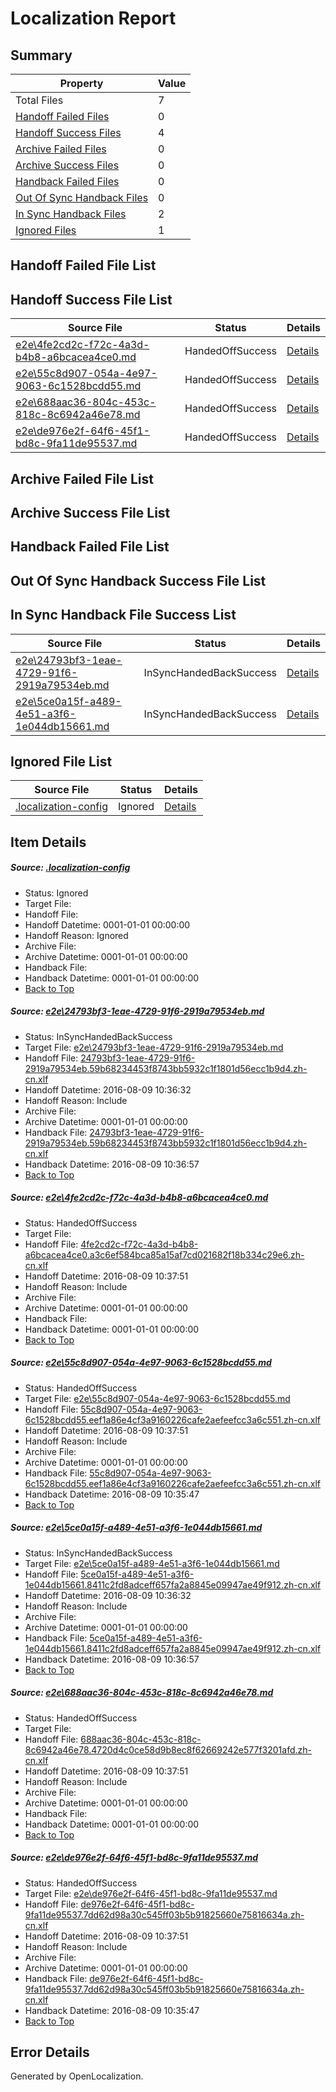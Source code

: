 # <a name='report-top'></a> Localization Report

## Summary
 Property | Value 
 -------- | ----- 
 Total Files | 7
[ Handoff Failed Files ](#handoff-failed-list)| 0
[ Handoff Success Files ](#handoff-success-list)| 4
[ Archive Failed Files ](#archive-failed-list)| 0
[ Archive Success Files ](#archive-success-list)| 0
[ Handback Failed Files ](#handback-failed-list)| 0
[ Out Of Sync Handback Files ](#outofsync-handback-success-list)| 0
[ In Sync Handback Files ](#insync-handback-success-list)| 2
[ Ignored Files ](#ignored-list)| 1

## <a name='handoff-failed-list'></a> Handoff Failed File List

## <a name='handoff-success-list'></a> Handoff Success File List
 Source File | Status | Details 
 ----------- | ------ | ------- 
 [e2e\4fe2cd2c-f72c-4a3d-b4b8-a6bcacea4ce0.md](https://github.com/OpenLocalizationTestOrg/oltest/blob/2e4d6867f8f5416b54c05d09bea9d4a75924849e/e2e/4fe2cd2c-f72c-4a3d-b4b8-a6bcacea4ce0.md) | HandedOffSuccess | [Details](#0c127a057cdacda8335c31717d0b2e2741dfaf452)
 [e2e\55c8d907-054a-4e97-9063-6c1528bcdd55.md](https://github.com/OpenLocalizationTestOrg/oltest/blob/b0018173d04a87952541cc6229cfe467831e5746/e2e/55c8d907-054a-4e97-9063-6c1528bcdd55.md) | HandedOffSuccess | [Details](#d724e1d1b657830436f77342cd4b49aa2c5381d73)
 [e2e\688aac36-804c-453c-818c-8c6942a46e78.md](https://github.com/OpenLocalizationTestOrg/oltest/blob/cd06b1cc81f69bb47b436400cc195a683280802d/e2e/688aac36-804c-453c-818c-8c6942a46e78.md) | HandedOffSuccess | [Details](#080baed2a94ff1b95083e6e786e272a06865365b5)
 [e2e\de976e2f-64f6-45f1-bd8c-9fa11de95537.md](https://github.com/OpenLocalizationTestOrg/oltest/blob/b0018173d04a87952541cc6229cfe467831e5746/e2e/de976e2f-64f6-45f1-bd8c-9fa11de95537.md) | HandedOffSuccess | [Details](#7ae3e81415a6338a6d688645095151d338ad17926)

## <a name='archive-failed-list'></a> Archive Failed File List

## <a name='archive-success-list'></a> Archive Success File List

## <a name='handback-failed-list'></a> Handback Failed File List

## <a name='outofsync-handback-success-list'></a> Out Of Sync Handback Success File List

## <a name='insync-handback-success-list'></a> In Sync Handback File Success List
 Source File | Status | Details 
 ----------- | ------ | ------- 
 [e2e\24793bf3-1eae-4729-91f6-2919a79534eb.md](https://github.com/OpenLocalizationTestOrg/oltest/blob/07522a950856094bec4837992c41e1147bdd4a9b/e2e/24793bf3-1eae-4729-91f6-2919a79534eb.md) | InSyncHandedBackSuccess | [Details](#930dd2a6a7e56b47f272212e824783b5a101e63d1)
 [e2e\5ce0a15f-a489-4e51-a3f6-1e044db15661.md](https://github.com/OpenLocalizationTestOrg/oltest/blob/07522a950856094bec4837992c41e1147bdd4a9b/e2e/5ce0a15f-a489-4e51-a3f6-1e044db15661.md) | InSyncHandedBackSuccess | [Details](#8d1cbdee024630e4ebee1c860ca80495c5b586944)

## <a name='ignored-list'></a> Ignored File List
 Source File | Status | Details 
 ----------- | ------ | ------- 
 [.localization-config](https://github.com/OpenLocalizationTestOrg/oltest/blob/2e4d6867f8f5416b54c05d09bea9d4a75924849e/.localization-config) | Ignored | [Details](#3d4f252ac210baf56311d7e97dcc2db10974dbd20)

## Item Details
##### <a name='3d4f252ac210baf56311d7e97dcc2db10974dbd20'></a> Source: [.localization-config](https://github.com/OpenLocalizationTestOrg/oltest/blob/2e4d6867f8f5416b54c05d09bea9d4a75924849e/.localization-config)
* Status: Ignored
* Target File: 
* Handoff File: 
* Handoff Datetime: 0001-01-01 00:00:00
* Handoff Reason: Ignored
* Archive File: 
* Archive Datetime: 0001-01-01 00:00:00
* Handback File: 
* Handback Datetime: 0001-01-01 00:00:00
* [Back to Top](#report-top)

##### <a name='930dd2a6a7e56b47f272212e824783b5a101e63d1'></a> Source: [e2e\24793bf3-1eae-4729-91f6-2919a79534eb.md](https://github.com/OpenLocalizationTestOrg/oltest/blob/07522a950856094bec4837992c41e1147bdd4a9b/e2e/24793bf3-1eae-4729-91f6-2919a79534eb.md)
* Status: InSyncHandedBackSuccess
* Target File: [e2e\24793bf3-1eae-4729-91f6-2919a79534eb.md](https://github.com/OpenLocalizationTestOrg/ol-test-zhcn/blob/b65f288290b3f75b758547ad2ff24eb4c473f4ba/e2e/24793bf3-1eae-4729-91f6-2919a79534eb.md)
* Handoff File: [24793bf3-1eae-4729-91f6-2919a79534eb.59b68234453f8743bb5932c1f1801d56ecc1b9d4.zh-cn.xlf](https://github.com/OpenLocalizationTestOrg/olhandoff-e2e/blob/f299200acebdcb00ad30e9db747a4870a41c5026/ol-handoff/OpenLocalizationTestOrg/ol-test-zhcn/ci/ht/24793bf3-1eae-4729-91f6-2919a79534eb.59b68234453f8743bb5932c1f1801d56ecc1b9d4.zh-cn.xlf)
* Handoff Datetime: 2016-08-09 10:36:32
* Handoff Reason: Include
* Archive File: 
* Archive Datetime: 0001-01-01 00:00:00
* Handback File: [24793bf3-1eae-4729-91f6-2919a79534eb.59b68234453f8743bb5932c1f1801d56ecc1b9d4.zh-cn.xlf](https://github.com/OpenLocalizationTestOrg/olhandback-e2e/blob/19eb09b10f68c52d5fa66816a802e5354652612a/ol-handback/OpenLocalizationTestOrg/ol-test-zhcn/ci/ht/24793bf3-1eae-4729-91f6-2919a79534eb.59b68234453f8743bb5932c1f1801d56ecc1b9d4.zh-cn.xlf)
* Handback Datetime: 2016-08-09 10:36:57
* [Back to Top](#report-top)

##### <a name='0c127a057cdacda8335c31717d0b2e2741dfaf452'></a> Source: [e2e\4fe2cd2c-f72c-4a3d-b4b8-a6bcacea4ce0.md](https://github.com/OpenLocalizationTestOrg/oltest/blob/2e4d6867f8f5416b54c05d09bea9d4a75924849e/e2e/4fe2cd2c-f72c-4a3d-b4b8-a6bcacea4ce0.md)
* Status: HandedOffSuccess
* Target File: 
* Handoff File: [4fe2cd2c-f72c-4a3d-b4b8-a6bcacea4ce0.a3c6ef584bca85a15af7cd021682f18b334c29e6.zh-cn.xlf](https://github.com/OpenLocalizationTestOrg/olhandoff-e2e/blob/9181f52379b7ed4a6d70e4f337d85335aa5b3e82/ol-handoff/OpenLocalizationTestOrg/ol-test-zhcn/ci/ht/4fe2cd2c-f72c-4a3d-b4b8-a6bcacea4ce0.a3c6ef584bca85a15af7cd021682f18b334c29e6.zh-cn.xlf)
* Handoff Datetime: 2016-08-09 10:37:51
* Handoff Reason: Include
* Archive File: 
* Archive Datetime: 0001-01-01 00:00:00
* Handback File: 
* Handback Datetime: 0001-01-01 00:00:00
* [Back to Top](#report-top)

##### <a name='d724e1d1b657830436f77342cd4b49aa2c5381d73'></a> Source: [e2e\55c8d907-054a-4e97-9063-6c1528bcdd55.md](https://github.com/OpenLocalizationTestOrg/oltest/blob/b0018173d04a87952541cc6229cfe467831e5746/e2e/55c8d907-054a-4e97-9063-6c1528bcdd55.md)
* Status: HandedOffSuccess
* Target File: [e2e\55c8d907-054a-4e97-9063-6c1528bcdd55.md](https://github.com/OpenLocalizationTestOrg/ol-test-zhcn/blob/86aa45f08667d46a6332ee7c94d213eb3e7032ae/e2e/55c8d907-054a-4e97-9063-6c1528bcdd55.md)
* Handoff File: [55c8d907-054a-4e97-9063-6c1528bcdd55.eef1a86e4cf3a9160226cafe2aefeefcc3a6c551.zh-cn.xlf](https://github.com/OpenLocalizationTestOrg/olhandoff-e2e/blob/9181f52379b7ed4a6d70e4f337d85335aa5b3e82/ol-handoff/OpenLocalizationTestOrg/ol-test-zhcn/ci/ht/55c8d907-054a-4e97-9063-6c1528bcdd55.eef1a86e4cf3a9160226cafe2aefeefcc3a6c551.zh-cn.xlf)
* Handoff Datetime: 2016-08-09 10:37:51
* Handoff Reason: Include
* Archive File: 
* Archive Datetime: 0001-01-01 00:00:00
* Handback File: [55c8d907-054a-4e97-9063-6c1528bcdd55.eef1a86e4cf3a9160226cafe2aefeefcc3a6c551.zh-cn.xlf](https://github.com/OpenLocalizationTestOrg/olhandback-e2e/blob/4ec0347bab7bea0e875a27194334017bfb7ddde5/ol-handback/OpenLocalizationTestOrg/ol-test-zhcn/ci/high/55c8d907-054a-4e97-9063-6c1528bcdd55.eef1a86e4cf3a9160226cafe2aefeefcc3a6c551.zh-cn.xlf)
* Handback Datetime: 2016-08-09 10:35:47
* [Back to Top](#report-top)

##### <a name='8d1cbdee024630e4ebee1c860ca80495c5b586944'></a> Source: [e2e\5ce0a15f-a489-4e51-a3f6-1e044db15661.md](https://github.com/OpenLocalizationTestOrg/oltest/blob/07522a950856094bec4837992c41e1147bdd4a9b/e2e/5ce0a15f-a489-4e51-a3f6-1e044db15661.md)
* Status: InSyncHandedBackSuccess
* Target File: [e2e\5ce0a15f-a489-4e51-a3f6-1e044db15661.md](https://github.com/OpenLocalizationTestOrg/ol-test-zhcn/blob/b65f288290b3f75b758547ad2ff24eb4c473f4ba/e2e/5ce0a15f-a489-4e51-a3f6-1e044db15661.md)
* Handoff File: [5ce0a15f-a489-4e51-a3f6-1e044db15661.8411c2fd8adceff657fa2a8845e09947ae49f912.zh-cn.xlf](https://github.com/OpenLocalizationTestOrg/olhandoff-e2e/blob/f299200acebdcb00ad30e9db747a4870a41c5026/ol-handoff/OpenLocalizationTestOrg/ol-test-zhcn/ci/ht/5ce0a15f-a489-4e51-a3f6-1e044db15661.8411c2fd8adceff657fa2a8845e09947ae49f912.zh-cn.xlf)
* Handoff Datetime: 2016-08-09 10:36:32
* Handoff Reason: Include
* Archive File: 
* Archive Datetime: 0001-01-01 00:00:00
* Handback File: [5ce0a15f-a489-4e51-a3f6-1e044db15661.8411c2fd8adceff657fa2a8845e09947ae49f912.zh-cn.xlf](https://github.com/OpenLocalizationTestOrg/olhandback-e2e/blob/19eb09b10f68c52d5fa66816a802e5354652612a/ol-handback/OpenLocalizationTestOrg/ol-test-zhcn/ci/ht/5ce0a15f-a489-4e51-a3f6-1e044db15661.8411c2fd8adceff657fa2a8845e09947ae49f912.zh-cn.xlf)
* Handback Datetime: 2016-08-09 10:36:57
* [Back to Top](#report-top)

##### <a name='080baed2a94ff1b95083e6e786e272a06865365b5'></a> Source: [e2e\688aac36-804c-453c-818c-8c6942a46e78.md](https://github.com/OpenLocalizationTestOrg/oltest/blob/cd06b1cc81f69bb47b436400cc195a683280802d/e2e/688aac36-804c-453c-818c-8c6942a46e78.md)
* Status: HandedOffSuccess
* Target File: 
* Handoff File: [688aac36-804c-453c-818c-8c6942a46e78.4720d4c0ce58d9b8ec8f62669242e577f3201afd.zh-cn.xlf](https://github.com/OpenLocalizationTestOrg/olhandoff-e2e/blob/9181f52379b7ed4a6d70e4f337d85335aa5b3e82/ol-handoff/OpenLocalizationTestOrg/ol-test-zhcn/ci/ht/688aac36-804c-453c-818c-8c6942a46e78.4720d4c0ce58d9b8ec8f62669242e577f3201afd.zh-cn.xlf)
* Handoff Datetime: 2016-08-09 10:37:51
* Handoff Reason: Include
* Archive File: 
* Archive Datetime: 0001-01-01 00:00:00
* Handback File: 
* Handback Datetime: 0001-01-01 00:00:00
* [Back to Top](#report-top)

##### <a name='7ae3e81415a6338a6d688645095151d338ad17926'></a> Source: [e2e\de976e2f-64f6-45f1-bd8c-9fa11de95537.md](https://github.com/OpenLocalizationTestOrg/oltest/blob/b0018173d04a87952541cc6229cfe467831e5746/e2e/de976e2f-64f6-45f1-bd8c-9fa11de95537.md)
* Status: HandedOffSuccess
* Target File: [e2e\de976e2f-64f6-45f1-bd8c-9fa11de95537.md](https://github.com/OpenLocalizationTestOrg/ol-test-zhcn/blob/86aa45f08667d46a6332ee7c94d213eb3e7032ae/e2e/de976e2f-64f6-45f1-bd8c-9fa11de95537.md)
* Handoff File: [de976e2f-64f6-45f1-bd8c-9fa11de95537.7dd62d98a30c545ff03b5b91825660e75816634a.zh-cn.xlf](https://github.com/OpenLocalizationTestOrg/olhandoff-e2e/blob/9181f52379b7ed4a6d70e4f337d85335aa5b3e82/ol-handoff/OpenLocalizationTestOrg/ol-test-zhcn/ci/ht/de976e2f-64f6-45f1-bd8c-9fa11de95537.7dd62d98a30c545ff03b5b91825660e75816634a.zh-cn.xlf)
* Handoff Datetime: 2016-08-09 10:37:51
* Handoff Reason: Include
* Archive File: 
* Archive Datetime: 0001-01-01 00:00:00
* Handback File: [de976e2f-64f6-45f1-bd8c-9fa11de95537.7dd62d98a30c545ff03b5b91825660e75816634a.zh-cn.xlf](https://github.com/OpenLocalizationTestOrg/olhandback-e2e/blob/4ec0347bab7bea0e875a27194334017bfb7ddde5/ol-handback/OpenLocalizationTestOrg/ol-test-zhcn/ci/high/de976e2f-64f6-45f1-bd8c-9fa11de95537.7dd62d98a30c545ff03b5b91825660e75816634a.zh-cn.xlf)
* Handback Datetime: 2016-08-09 10:35:47
* [Back to Top](#report-top)


## Error Details

Generated by OpenLocalization.
